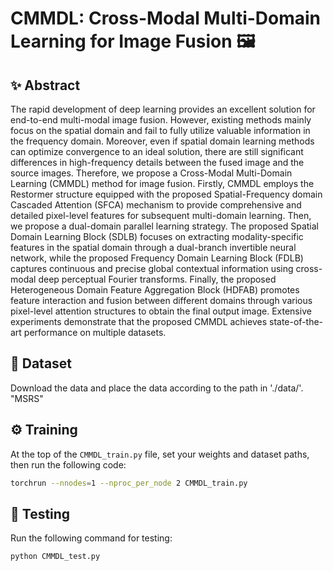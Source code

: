 # CMMDL: Cross-Modal Multi-Domain Learning for Image Fusion 🖼️

## ✨ Abstract
The rapid development of deep learning provides an excellent solution for end-to-end multi-modal image fusion. However, existing methods mainly focus on the spatial domain and fail to fully utilize valuable information in the frequency domain. Moreover, even if spatial domain learning methods can optimize convergence to an ideal solution, there are still significant differences in high-frequency details between the fused image and the source images. Therefore, we propose a Cross-Modal Multi-Domain Learning (CMMDL) method for image fusion. Firstly, CMMDL employs the Restormer structure equipped with the proposed Spatial-Frequency domain Cascaded Attention (SFCA) mechanism to provide comprehensive and detailed pixel-level features for subsequent multi-domain learning. Then, we propose a dual-domain parallel learning strategy. The proposed Spatial Domain Learning Block (SDLB) focuses on extracting modality-specific features in the spatial domain through a dual-branch invertible neural network, while the proposed Frequency Domain Learning Block (FDLB) captures continuous and precise global contextual information using cross-modal deep perceptual Fourier transforms. Finally, the proposed Heterogeneous Domain Feature Aggregation Block (HDFAB) promotes feature interaction and fusion between different domains through various pixel-level attention structures to obtain the final output image. Extensive experiments demonstrate that the proposed CMMDL achieves state-of-the-art performance on multiple datasets.

## 💾 Dataset
Download the data and place the data according to the path in './data/'.
"MSRS"

## ⚙️ Training
At the top of the `CMMDL_train.py` file, set your weights and dataset paths, then run the following code:
```bash
torchrun --nnodes=1 --nproc_per_node 2 CMMDL_train.py
```

## 🧪 Testing
Run the following command for testing:
```bash
python CMMDL_test.py
```
